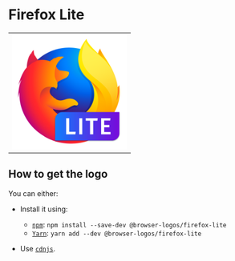 Firefox Lite
============

<!-- markdownlint-disable line-length no-inline-html -->
<table>
    <tr height=240>
        <td>
            <a href="https://github.com/alrra/browser-logos/tree/458dd3db9c4f5c451e0434006ba634f54cec030d/src/firefox-lite">
                <img width=230 src="https://raw.githubusercontent.com/alrra/browser-logos/458dd3db9c4f5c451e0434006ba634f54cec030d/src/firefox-lite/firefox-lite_512x512.png" alt="Firefox Lite browser logo">
            </a>
        </td>
    </tr>
</table>
<!-- markdownlint-enable line-length no-inline-html -->

How to get the logo
-------------------

You can either:

* Install it using:

  * [`npm`][npm]: `npm install --save-dev @browser-logos/firefox-lite`
  * [`Yarn`][yarn]: `yarn add --dev @browser-logos/firefox-lite`

* Use [`cdnjs`][cdnjs].

<!-- Link labels: -->

[cdnjs]: https://cdnjs.com/libraries/browser-logos
[npm]: https://www.npmjs.com/
[yarn]: https://yarnpkg.com/
